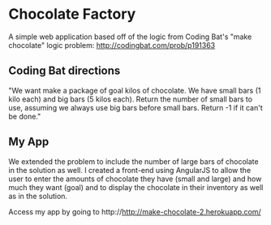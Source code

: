 Chocolate Factory
=================

A simple web application based off of the logic from Coding Bat's "make chocolate" logic problem: http://codingbat.com/prob/p191363

Coding Bat directions
---------------------

"We want make a package of goal kilos of chocolate. We have small bars (1 kilo each) and big bars (5 kilos each). Return the number of small
bars to use, assuming we always use big bars before small bars. Return -1 if it can't be done."

My App
------

We extended the problem to include the number of large bars of chocolate in the solution as well. I created a front-end using AngularJS to
allow the user to enter the amounts of chocolate they have (small and large) and how much they want (goal) and to display the chocolate in
their inventory as well as in the solution.

Access my app by going to http://http://make-chocolate-2.herokuapp.com/